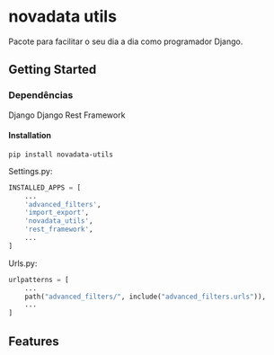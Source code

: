 # novadata utils
Pacote para facilitar o seu dia a dia como programador Django.

## Getting Started

### Dependências
Django
Django Rest Framework

#### Installation
```shell
pip install novadata-utils
```

Settings.py:
```python
INSTALLED_APPS = [
    ...
    'advanced_filters',
    'import_export',
    'novadata_utils',
    'rest_framework',
    ...
]
```

Urls.py:
```python
urlpatterns = [
    ...
    path("advanced_filters/", include("advanced_filters.urls")),
    ...
]
```


## Features
